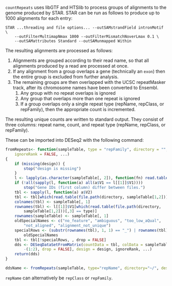 `countRepeats` uses libGTF and HTSlib to process groups of alignments to the genome produced by STAR. STAR can be run as follows to produce up to 1000 alignments for each entry:

    STAR ...threading and file options... --outSAMstrandField intronMotif \
        --outFilterMultimapNmax 1000 --outFilterMismatchNoverLmax 0.1 \
        --outSAMattributes Standard --outSAMunmapped Within

The resulting alignments are processed as follows:

1. Alignments are grouped according to their read name, so that all alignments produced by a read are processed at once.
2. If any alignment from a group overlaps a gene (technically an `exon`) then the entire group is excluded from further analysis.
3. The remaining groups are then overlapped with the UCSC repeatMasker track, after its chromosome names have been converted to Ensembl.
    1. Any group with no repeat overlaps is ignored
    2. Any group that overlaps more than one repeat is ignored
    3. If a group overlaps only a single repeat type (repName, repClass, or repFamily), then the appropriate count is incremented.

The resulting unique counts are written to standard output. They consist of three columns: repeat name, count, and repeat type (repName, repClass, or repFamily).

These can be imported into DESeq2 with the following command:

```r
fromRepeats<- function(sampleTable, type = "repFamily", directory = "", design,
    ignoreRank = FALSE, ...)
{
    if (missing(design)) {
        stop("design is missing")
    }
    l <- lapply(as.character(sampleTable[, 2]), function(fn) read.table(file.path(directory, fn)))
    if (!all(sapply(l, function(a) all(a$V1 == l[[1]]$V1))))
        stop("Gene IDs (first column) differ between files.")
    tbl <- sapply(l, function(a) a$V2)
    tbl <- tbl[which(read.table(file.path(directory, sampleTable[1,2]))[,3] == type),]
    colnames(tbl) <- sampleTable[, 1]
    rownames(tbl) <- l[[1]]$V1[which(read.table(file.path(directory,
        sampleTable[1,2]))[,3] == type)]
    rownames(sampleTable) <- sampleTable[, 1]
    oldSpecialNames <- c("no_feature", "ambiguous", "too_low_aQual",
        "not_aligned", "alignment_not_unique")
    specialRows <- (substr(rownames(tbl), 1, 1) == "_") | rownames(tbl) %in%
        oldSpecialNames
    tbl <- tbl[!specialRows, , drop = FALSE]
    dds <- DESeqDataSetFromMatrix(countData = tbl, colData = sampleTable[,
        -(1:2), drop = FALSE], design = design, ignoreRank, ...)
    return(dds)
}

ddsName <- fromRepeats(sampleTable, type="repName", directory="~/", design=~Group)
```

`repName` can alternatively be `repClass` or `repFamily`.
